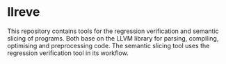 # llreve

This repository contains tools for the regression verification and semantic slicing of programs.
Both base on the LLVM library for parsing, compiling, optimising and preprocessing code.
The semantic slicing tool uses the regression verification tool in its workflow.
